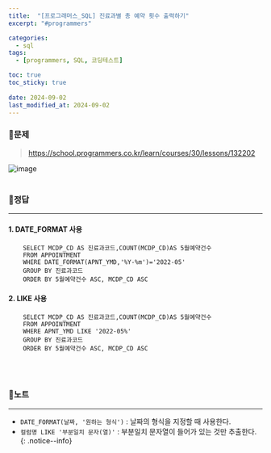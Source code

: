 ```yaml
---
title:  "[프로그래머스_SQL] 진료과별 총 예약 횟수 출력하기"
excerpt: "#programmers"

categories:
  - sql
tags:
  - [programmers, SQL, 코딩테스트]

toc: true
toc_sticky: true
 
date: 2024-09-02
last_modified_at: 2024-09-02
---
```


### 📜문제
> <https://school.programmers.co.kr/learn/courses/30/lessons/132202>  

![image](https://github.com/user-attachments/assets/ff5ad664-f4cc-4751-a161-9763a5f7d84e)
<br><br>
   
### 📜정답
-----
#### 1. DATE_FORMAT 사용
```
    SELECT MCDP_CD AS 진료과코드,COUNT(MCDP_CD)AS 5월예약건수 
    FROM APPOINTMENT 
    WHERE DATE_FORMAT(APNT_YMD,'%Y-%m')='2022-05'
    GROUP BY 진료과코드
    ORDER BY 5월예약건수 ASC, MCDP_CD ASC
```  
    
#### 2. LIKE 사용
```
    SELECT MCDP_CD AS 진료과코드,COUNT(MCDP_CD)AS 5월예약건수 
    FROM APPOINTMENT 
    WHERE APNT_YMD LIKE '2022-05%'
    GROUP BY 진료과코드
    ORDER BY 5월예약건수 ASC, MCDP_CD ASC
```  
<br><br>
  
### 📜노트
-----
* `DATE_FORMAT(날짜, '원하는 형식')` : 날짜의 형식을 지정할 때 사용한다.
* `컬럼명 LIKE '부분일치 문자(열)'`  : 부분일치 문자열이 들어가 있는 것만 추출한다.
{: .notice--info} 

